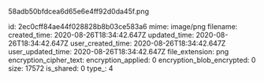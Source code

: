 58adb50bfdcea6d65e6e4ff92d0da45f.png

id: 2ec0cff84ae44f028828b8b03ce583a6
mime: image/png
filename: 
created_time: 2020-08-26T18:34:42.647Z
updated_time: 2020-08-26T18:34:42.647Z
user_created_time: 2020-08-26T18:34:42.647Z
user_updated_time: 2020-08-26T18:34:42.647Z
file_extension: png
encryption_cipher_text: 
encryption_applied: 0
encryption_blob_encrypted: 0
size: 17572
is_shared: 0
type_: 4